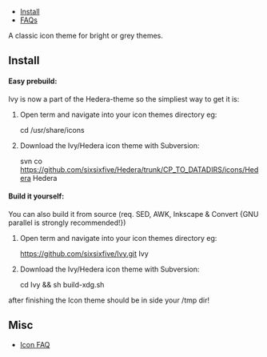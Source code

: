 * [Install](#install)
* [FAQs](#see-also)

A classic icon theme for bright or grey themes.

## Install

#### Easy prebuild:

Ivy is now a part of the Hedera-theme so the simpliest way to get it is:

1) Open term and navigate into your icon themes directory eg:

    cd /usr/share/icons

2) Download the Ivy/Hedera icon theme with Subversion:

    svn co https://github.com/sixsixfive/Hedera/trunk/CP_TO_DATADIRS/icons/Hedera Hedera

#### Build it yourself:

You can also build it from source (req. SED, AWK, Inkscape & Convert {GNU parallel is strongly recommended!})

1) Open term and navigate into your icon themes directory eg:

    https://github.com/sixsixfive/Ivy.git Ivy

2) Download the Ivy/Hedera icon theme with Subversion:

    cd Ivy && sh build-xdg.sh

after finishing the Icon theme should be in side your /tmp dir!

## Misc

* [Icon FAQ](https://github.com/sixsixfive/Ivy/tree/master/faq.md)
